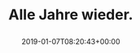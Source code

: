 ---
retweeted: false
source: <a href="http://twitter.com" rel="nofollow">Twitter Web Client</a>
entities:
  user_mentions: []
  urls: []
  symbols: []
  media:
  - expanded_url: https://twitter.com/bascht/status/1082190278306467840/photo/1
    indices:
    - '19'
    - '42'
    url: https://t.co/QLaGhSWpBu
    media_url: http://pbs.twimg.com/media/DwS2SeSX4AA7sdp.jpg
    id_str: '1082190238959788032'
    id: '1082190238959788032'
    media_url_https: https://pbs.twimg.com/media/DwS2SeSX4AA7sdp.jpg
    sizes:
      medium:
        w: '403'
        h: '60'
        resize: fit
      large:
        w: '403'
        h: '60'
        resize: fit
      thumb:
        w: '60'
        h: '60'
        resize: crop
      small:
        w: '403'
        h: '60'
        resize: fit
    type: photo
    display_url: pic.twitter.com/QLaGhSWpBu
  hashtags: []
display_text_range:
- '0'
- '42'
favorite_count: '10'
id_str: '1082190278306467840'
truncated: false
retweet_count: '0'
id: '1082190278306467840'
possibly_sensitive: false
created_at: Mon Jan 07 08:20:43 +0000 2019
favorited: false
full_text: Alle Jahre wieder.
lang: de
extended_entities:
  media:
  - expanded_url: https://twitter.com/bascht/status/1082190278306467840/photo/1
    indices:
    - '19'
    - '42'
    url: https://t.co/QLaGhSWpBu
    media_url: http://pbs.twimg.com/media/DwS2SeSX4AA7sdp.jpg
    id_str: '1082190238959788032'
    id: '1082190238959788032'
    media_url_https: https://pbs.twimg.com/media/DwS2SeSX4AA7sdp.jpg
    sizes:
      medium:
        w: '403'
        h: '60'
        resize: fit
      large:
        w: '403'
        h: '60'
        resize: fit
      thumb:
        w: '60'
        h: '60'
        resize: crop
      small:
        w: '403'
        h: '60'
        resize: fit
    type: photo
    display_url: pic.twitter.com/QLaGhSWpBu
tags:
- pesos/twitter
date: '2019-01-07T08:20:43+00:00'
src: https://twitter.com/bascht/status/1082190278306467840
original_url: https://twitter.com/bascht/status/1082190278306467840
type: twitter_tweet
media_url: https://img.bascht.com/twitter/pbs.twimg.com/media/DwS2SeSX4AA7sdp.jpg
text: Alle Jahre wieder.
title: 'Alle Jahre wieder.

  '

---